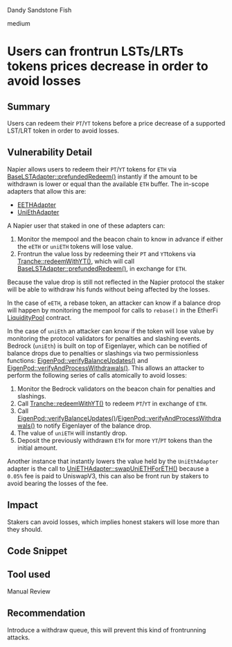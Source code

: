 Dandy Sandstone Fish

medium

# Users can frontrun LSTs/LRTs tokens prices decrease in order to avoid losses

## Summary

Users can redeem their `PT`/`YT` tokens before a price decrease of a supported LST/LRT token in order to avoid losses.

## Vulnerability Detail

Napier allows users to redeem their `PT`/`YT` tokens for `ETH` via [BaseLSTAdapter::prefundedRedeem()](https://github.com/sherlock-audit/2024-05-napier-update/blob/main/napier-v1/src/adapters/BaseLSTAdapter.sol#L168) instantly if the amount to be withdrawn is lower or equal than the available `ETH` buffer. The in-scope adapters that allow this are:

- [EETHAdapter](https://github.com/sherlock-audit/2024-05-napier-update/blob/main/napier-v1/src/adapters/etherfi/EETHAdapter.sol)
- [UniEthAdapter](https://github.com/sherlock-audit/2024-05-napier-update/blob/main/napier-v1/src/adapters/bedrock/UniETHAdapter.sol)

A Napier user that staked in one of these adapters can:

1. Monitor the mempool and the beacon chain to know in advance if either the `eETH` or `uniETH` tokens will lose value.
2. Frontrun the value loss by redeeming their `PT` and `YT`tokens via [Tranche::redeemWithYT()](https://github.com/sherlock-audit/2024-05-napier-update/blob/main/napier-v1/src/Tranche.sol#L231), which will call [BaseLSTAdapter::prefundedRedeem()](https://github.com/sherlock-audit/2024-05-napier-update/blob/main/napier-v1/src/adapters/BaseLSTAdapter.sol#L168), in exchange for `ETH`.

Because the value drop is still not reflected in the Napier protocol the staker will be able to withdraw his funds without being affected by the losses.

In the case of `eETH`, a rebase token, an attacker can know if a balance drop will happen by monitoring the mempool for calls to `rebase()` in the EtherFi [LiquidityPool](https://etherscan.io/address/0x308861A430be4cce5502d0A12724771Fc6DaF216#writeProxyContract) contract.

In the case of `uniEth` an attacker can know if the token will lose value by monitoring the protocol validators for penalties and slashing events. Bedrock (`uniEth`) is built on top of Eigenlayer, which can be notified of balance drops due to penalties or slashings via two permissionless functions: [EigenPod::verifyBalanceUpdates()](https://github.com/Layr-Labs/eigenlayer-contracts/blob/v0.2.1-goerli-m2/src/contracts/pods/EigenPod.sol#L185) and [EigenPod::verifyAndProcessWithdrawals()](https://github.com/Layr-Labs/eigenlayer-contracts/blob/v0.2.1-goerli-m2/src/contracts/pods/EigenPod.sol#L232). This allows an attacker to perform the following series of calls atomically to avoid losses:

1. Monitor the Bedrock validators on the beacon chain for penalties and slashings.
2. Call [Tranche::redeemWithYT()](https://github.com/sherlock-audit/2024-05-napier-update/blob/main/napier-v1/src/Tranche.sol#L231) to redeem `PT`/`YT` in exchange of `ETH`.
3. Call [EigenPod::verifyBalanceUpdates()](https://github.com/Layr-Labs/eigenlayer-contracts/blob/v0.2.1-goerli-m2/src/contracts/pods/EigenPod.sol#L185)/[EigenPod::verifyAndProcessWithdrawals()](https://github.com/Layr-Labs/eigenlayer-contracts/blob/v0.2.1-goerli-m2/src/contracts/pods/EigenPod.sol#L232) to notify Eigenlayer of the balance drop.
4. The value of `uniETH` will instantly drop.
5. Deposit the previously withdrawn `ETH` for more `YT`/`PT` tokens than the initial amount.

Another instance that instantly lowers the value held by the `UniEthAdapter` adapter is the call to [UniETHAdapter::swapUniETHForETH()](https://github.com/sherlock-audit/2024-05-napier-update/blob/main/napier-v1/src/adapters/bedrock/UniETHAdapter.sol#L185) because a `0.05%` fee is paid to UniswapV3, this can also be front run by stakers to avoid bearing the losses of the fee.

## Impact

Stakers can avoid losses, which implies honest stakers will lose more than they should.

## Code Snippet

## Tool used

Manual Review

## Recommendation

Introduce a withdraw queue, this will prevent this kind of frontrunning attacks.

